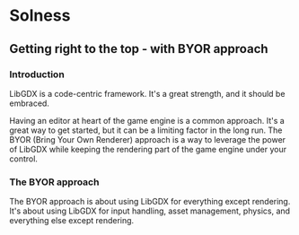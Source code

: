 # Solness
## Getting right to the top - with BYOR approach

### Introduction

LibGDX is a code-centric framework. It's a great strength, and it should be embraced.

Having an editor at heart of the game engine is a common approach. It's a great way to get started, but it can be a limiting factor in the long run. The BYOR (Bring Your Own Renderer) approach is a way to leverage the power of LibGDX while keeping the rendering part of the game engine under your control.

### The BYOR approach

The BYOR approach is about using LibGDX for everything except rendering. It's about using LibGDX for input handling, asset management, physics, and everything else except rendering.
